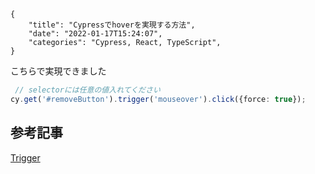 ```metadata
{
    "title": "Cypressでhoverを実現する方法",
    "date": "2022-01-17T15:24:07",
    "categories": "Cypress, React, TypeScript",
}
```

こちらで実現できました

```typescript
 // selectorには任意の値入れてください
cy.get('#removeButton').trigger('mouseover').click({force: true});
```

## 参考記事

[Trigger](https://docs.cypress.io/api/commands/hover#Trigger)
